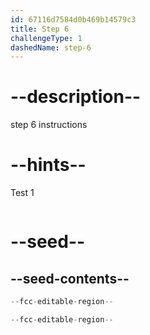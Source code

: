 ```yaml
---
id: 67116d7584d0b469b14579c3
title: Step 6
challengeType: 1
dashedName: step-6
---
```


# --description--

step 6 instructions

# --hints--

Test 1

```js

```

# --seed--

## --seed-contents--

```js
--fcc-editable-region--

--fcc-editable-region--
```
